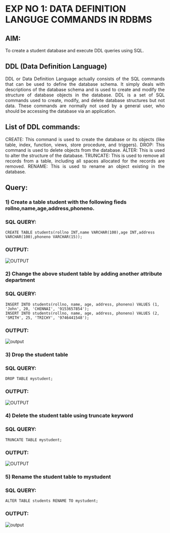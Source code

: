 # EXP NO 1: DATA DEFINITION LANGUGE COMMANDS IN RDBMS

## AIM:
To create a student database and execute DDL queries using SQL.


## DDL (Data Definition Language)
<div align="justify">
DDL or Data Definition Language actually consists of the SQL commands that can be used to define the database schema. It simply deals with descriptions of the database schema and is used to create and modify the structure of database objects in the database. DDL is a set of SQL commands used to create, modify, and delete database structures but not data. These commands are normally not used by a general user, who should be accessing the database via an application.
</div>
 
## List of DDL commands: 
<div align="justify">
CREATE: This command is used to create the database or its objects (like table, index, function, views, store procedure, and triggers).
DROP: This command is used to delete objects from the database.
ALTER: This is used to alter the structure of the database.
TRUNCATE: This is used to remove all records from a table, including all spaces allocated for the records are removed.
RENAME: This is used to rename an object existing in the database.
</div>

## Query:
### 1) Create a table student with the following fieds rollno,name,age,address,phoneno.

### SQL QUERY: 
```
CREATE TABLE students(rollno INT,name VARCHAR(100),age INT,address VARCHAR(100),phoneno VARCHAR(15));
```


### OUTPUT:
![OUTPUT](![image](https://github.com/KSPandian7/I2_DBMS/assets/113496887/a0ee9a57-820a-4499-9c5a-dbe2c965f3ca)
)

### 2) Change the above student table by adding another attribute department

### SQL QUERY: 
```
INSERT INTO students(rollno, name, age, address, phoneno) VALUES (1, 'John', 20, 'CHENNAI', '9153657854');
INSERT INTO students(rollno, name, age, address, phoneno) VALUES (2, 'SMITH', 25, 'TRICHY', '9746441548');
```

### OUTPUT:
![output](![image](https://github.com/KSPandian7/I2_DBMS/assets/113496887/809d00fc-daf3-43d1-90ff-870322e7b283)
)

### 3) Drop the student table
 
### SQL QUERY: 
```
DROP TABLE mystudent;
```

### OUTPUT:
![OUTPUT](![image](https://github.com/KSPandian7/I2_DBMS/assets/113496887/b32c2399-3ec2-40e9-8772-8a76786dbe97)
)


### 4) Delete the student table using truncate keyword

### SQL QUERY: 
```
TRUNCATE TABLE mystudent;
```
### OUTPUT:
![OUTPUT](![image](https://github.com/KSPandian7/I2_DBMS/assets/113496887/f738cc7a-73f0-4340-86e3-c1b8d0c15d62)
)


### 5) Rename the student table to mystudent

### SQL QUERY: 
```
ALTER TABLE students RENAME TO mystudent;
```


### OUTPUT:
![output](![image](https://github.com/KSPandian7/I2_DBMS/assets/113496887/82cd6b33-c26b-4dbb-b775-e21bfe5ff25a)
)
